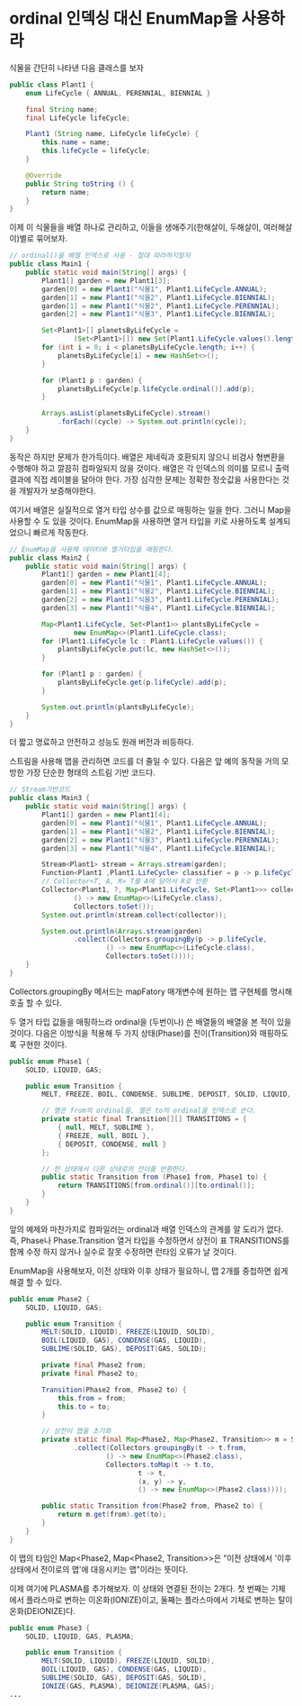 # ordinal 인덱싱 대신 EnumMap을 사용하라
식물을 간단히 나타낸 다음 클래스를 보자
```java
public class Plant1 {
    enum LifeCycle { ANNUAL, PERENNIAL, BIENNIAL }

    final String name;
    final LifeCycle lifeCycle;

    Plant1 (String name, LifeCycle lifeCycle) {
        this.name = name;
        this.lifeCycle = lifeCycle;
    }

    @Override
    public String toString () {
        return name;
    }
}
```
이제 이 식물들을 배열 하나로 관리하고, 이들을 생애주기(한해살이, 두해살이, 여러해살이)별로 묶어보자.
```java
// ordinal()을 배열 인덱스로 사용 - 절대 따라하지말자
public class Main1 {
    public static void main(String[] args) {
        Plant1[] garden = new Plant1[3];
        garden[0] = new Plant1("식물1", Plant1.LifeCycle.ANNUAL);
        garden[1] = new Plant1("식물2", Plant1.LifeCycle.BIENNIAL);
        garden[1] = new Plant1("식물2", Plant1.LifeCycle.PERENNIAL);
        garden[2] = new Plant1("식물3", Plant1.LifeCycle.BIENNIAL);

        Set<Plant1>[] planetsByLifeCycle =
                (Set<Plant1>[]) new Set[Plant1.LifeCycle.values().length];  // 비검사 형변환
        for (int i = 0; i < planetsByLifeCycle.length; i++) {
            planetsByLifeCycle[i] = new HashSet<>();
        }

        for (Plant1 p : garden) {
            planetsByLifeCycle[p.lifeCycle.ordinal()].add(p);
        }

        Arrays.asList(planetsByLifeCycle).stream()
            .forEach((cycle) -> System.out.println(cycle));
    }
}
```
동작은 하지만 문제가 한가득이다. 배열은 제네릭과 호환되지 않으니 비검사 형변환을 수행해야 하고 깔끔히 컴파일되지 않을 것이다. 배열은 각 인덱스의 의미를 모르니 출력 결과에 직접 레이블을 달아야 한다. 가장 심각한 문제는 정확한 정숫값을 사용한다는 것을 개발자가 보증해야한다.

여기서 배열은 실질적으로 열거 타입 상수를 값으로 매핑하는 일을 한다. 그러니 Map을 사용할 수 도 있을 것이다. EnumMap을 사용하면 열거 타입을 키로 사용하도록 설계되었으니 빠르게 작동한다.
```java
// EnumMap을 사용해 데이터와 열거타입을 매핑한다.
public class Main2 {
    public static void main(String[] args) {
        Plant1[] garden = new Plant1[4];
        garden[0] = new Plant1("식물1", Plant1.LifeCycle.ANNUAL);
        garden[1] = new Plant1("식물2", Plant1.LifeCycle.BIENNIAL);
        garden[2] = new Plant1("식물3", Plant1.LifeCycle.PERENNIAL);
        garden[3] = new Plant1("식물4", Plant1.LifeCycle.BIENNIAL);

        Map<Plant1.LifeCycle, Set<Plant1>> plantsByLifeCycle =
                new EnumMap<>(Plant1.LifeCycle.class);
        for (Plant1.LifeCycle lc : Plant1.LifeCycle.values()) {
            plantsByLifeCycle.put(lc, new HashSet<>());
        }

        for (Plant1 p : garden) {
            plantsByLifeCycle.get(p.lifeCycle).add(p);
        }

        System.out.println(plantsByLifeCycle);
    }
}
```
더 짧고 명료하고 안전하고 성능도 원래 버전과 비등하다.

스트림을 사용해 맵을 관리하면 코드를 더 줄일 수 있다. 다음은 앞 예의 동작을 거의 모방한 가장 단순한 형태의 스트림 기반 코드다.
```java
// Stream기반코드
public class Main3 {
    public static void main(String[] args) {
        Plant1[] garden = new Plant1[4];
        garden[0] = new Plant1("식물1", Plant1.LifeCycle.ANNUAL);
        garden[1] = new Plant1("식물2", Plant1.LifeCycle.BIENNIAL);
        garden[2] = new Plant1("식물3", Plant1.LifeCycle.PERENNIAL);
        garden[3] = new Plant1("식물4", Plant1.LifeCycle.BIENNIAL);

        Stream<Plant1> stream = Arrays.stream(garden);
        Function<Plant1 ,Plant1.LifeCycle> classifier = p -> p.lifeCycle; // Plant1를 Plant1.LifeCylce로 매핑 매개값을 리턴값으로 매핑하는 역할
        // Collector<T, A, R> T를 A에 담아서 R로 반환
        Collector<Plant1, ?, Map<Plant1.LifeCycle, Set<Plant1>>> collector = Collectors.groupingBy(classifier,
                () -> new EnumMap<>(LifeCycle.class),
                Collectors.toSet());
        System.out.println(stream.collect(collector));

        System.out.println(Arrays.stream(garden)
                .collect(Collectors.groupingBy(p -> p.lifeCycle,
                        () -> new EnumMap<>(LifeCycle.class),
                        Collectors.toSet())));
    }
}
```
Collectors.groupingBy 메서드는 mapFatory 매개변수에 원하는 맵 구현체를 명시해 호출 할 수 있다.

두 열거 타입 값들을 매핑하느라 ordinal을 (두번이나) 쓴 배열들의 배열을 본 적이 있을 것이다. 다음은 이방식을 적용해 두 가지 상태(Phase)를 전이(Transition)와 매핑하도록 구현한 것이다.
```java
public enum Phase1 {
    SOLID, LIQUID, GAS;

    public enum Transition {
        MELT, FREEZE, BOIL, CONDENSE, SUBLIME, DEPOSIT, SOLID, LIQUID, GAS;

        // 행은 from의 ordinal을, 열은 to의 ordinal을 인덱스로 쓴다.
        private static final Transition[][] TRANSITIONS = {
            { null, MELT, SUBLIME },
            { FREEZE, null, BOIL },
            { DEPOSIT, CONDENSE, null }
        };

        // 한 상태에서 다른 상태로의 전이를 반환한다.
        public static Transition from (Phase1 from, Phase1 to) {
            return TRANSITIONS[from.ordinal()][to.ordinal()];
        }
    }
}
```
앞의 예제와 마찬가지로 컴파일러는 ordinal과 배열 인덱스의 관계를 알 도리가 없다. 즉, Phase나 Phase.Transition 열거 타입을 수정하면서 상전이 표 TRANSITIONS를 함께 수정 하지 않거나 실수로 잘못 수정하면 런타임 오류가 날 것이다.

EnumMap을 사용해보자, 이전 상태와 이후 상태가 필요하니, 맵 2개를 중첩하면 쉽게 해결 할 수 있다.
```java
public enum Phase2 {
    SOLID, LIQUID, GAS;

    public enum Transition {
        MELT(SOLID, LIQUID), FREEZE(LIQUID, SOLID),
        BOIL(LIQUID, GAS), CONDENSE(GAS, LIQUID),
        SUBLIME(SOLID, GAS), DEPOSIT(GAS, SOLID);

        private final Phase2 from;
        private final Phase2 to;

        Transition(Phase2 from, Phase2 to) {
            this.from = from;
            this.to = to;
        }

        // 상전이 맵을 초기화
        private static final Map<Phase2, Map<Phase2, Transition>> m = Stream.of(values())
                .collect(Collectors.groupingBy(t -> t.from,
                        () -> new EnumMap<>(Phase2.class),
                        Collectors.toMap(t -> t.to,
                                t -> t,
                                (x, y) -> y,
                                () -> new EnumMap<>(Phase2.class))));

        public static Transition from(Phase2 from, Phase2 to) {
            return m.get(from).get(to);
        }
    }
}
```
이 맵의 타임인 Map<Phase2, Map<Phase2, Transition>>은 "이전 상태에서 '이후 상태에서 전이로의 맵'에 대응시키는 맵"이라는 뜻이다.

이제 여기에 PLASMA를 추가해보자. 이 상태와 연결된 전이는 2개다. 첫 번째는 기체에서 플라스마로 변하는 이온화(IONIZE)이고, 둘째는 플라스마에서 기체로 변하는 탈이온화(DEIONIZE)다.
```java
public enum Phase3 {
    SOLID, LIQUID, GAS, PLASMA;

    public enum Transition {
        MELT(SOLID, LIQUID), FREEZE(LIQUID, SOLID),
        BOIL(LIQUID, GAS), CONDENSE(GAS, LIQUID),
        SUBLIME(SOLID, GAS), DEPOSIT(GAS, SOLID),
        IONIZE(GAS, PLASMA), DEIONIZE(PLASMA, GAS);
...
```